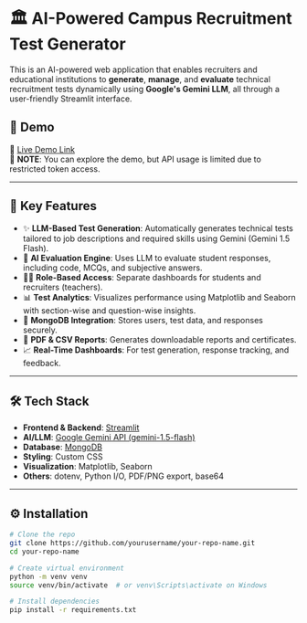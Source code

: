 # 🏛️ AI-Powered Campus Recruitment Test Generator

This is an AI-powered web application that enables recruiters and educational institutions to **generate**, **manage**, and **evaluate** technical recruitment tests dynamically using **Google's Gemini LLM**, all through a user-friendly Streamlit interface.

## 🚀 Demo

🔗 [Live Demo Link]((https://qifeyp4vtq7.streamlit.app/))  
📝 **NOTE**: You can explore the demo, but API usage is limited due to restricted token access.

---

## 📌 Key Features

- ✨ **LLM-Based Test Generation**: Automatically generates technical tests tailored to job descriptions and required skills using Gemini (Gemini 1.5 Flash).
- 🧠 **AI Evaluation Engine**: Uses LLM to evaluate student responses, including code, MCQs, and subjective answers.
- 🧑‍💻 **Role-Based Access**: Separate dashboards for students and recruiters (teachers).
- 📊 **Test Analytics**: Visualizes performance using Matplotlib and Seaborn with section-wise and question-wise insights.
- 📂 **MongoDB Integration**: Stores users, test data, and responses securely.
- 📃 **PDF & CSV Reports**: Generates downloadable reports and certificates.
- 📈 **Real-Time Dashboards**: For test generation, response tracking, and feedback.

---

## 🛠️ Tech Stack

- **Frontend & Backend**: [Streamlit](https://streamlit.io/)
- **AI/LLM**: [Google Gemini API (gemini-1.5-flash)](https://makersuite.google.com/)
- **Database**: [MongoDB](https://www.mongodb.com/)
- **Styling**: Custom CSS
- **Visualization**: Matplotlib, Seaborn
- **Others**: dotenv, Python I/O, PDF/PNG export, base64

---



## ⚙️ Installation

```bash
# Clone the repo
git clone https://github.com/yourusername/your-repo-name.git
cd your-repo-name

# Create virtual environment
python -m venv venv
source venv/bin/activate  # or venv\Scripts\activate on Windows

# Install dependencies
pip install -r requirements.txt
